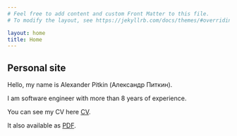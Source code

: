 ```yaml
---
# Feel free to add content and custom Front Matter to this file.
# To modify the layout, see https://jekyllrb.com/docs/themes/#overriding-theme-defaults

layout: home
title: Home
---
```


## Personal site

Hello, my name is Alexander Pitkin (Александр Питкин).

I am software engineer with more than 8 years of experience.


You can see my CV here [CV](/cv.html).

It also available as [PDF](/cv.pdf).
